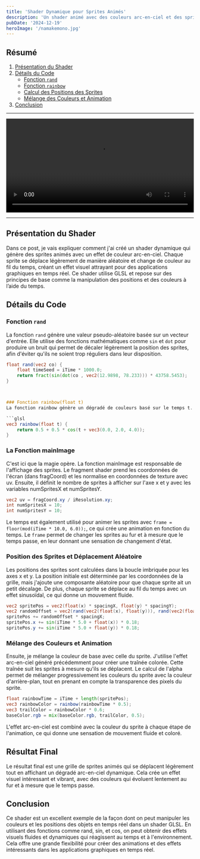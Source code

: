 ```yaml
---
title: 'Shader Dynamique pour Sprites Animés'
description: 'Un shader animé avec des couleurs arc-en-ciel et des sprites en mouvement pour des effets visuels dynamiques.'
pubDate: '2024-12-19'
heroImage: '/namakemono.jpg'
---
```


## Résumé

1. [Présentation du Shader](#présentation-du-shader)
2. [Détails du Code](#détails-du-code)
    - [Fonction `rand`](#fonction-rand)
    - [Fonction `rainbow`](#fonction-rainbow)
    - [Calcul des Positions des Sprites](#calcul-des-positions-des-sprites)
    - [Mélange des Couleurs et Animation](#mélange-des-couleurs-et-animation)
3. [Conclusion](#conclusion)

---

<video controls style="width: 100%; height: auto;">
  <source src="/test3.mp4" type="video/mp4">
  Votre navigateur ne supporte pas la lecture de vidéos.
</video>

---

## Présentation du Shader

Dans ce post, je vais expliquer comment j'ai créé un shader dynamique qui génère des sprites animés avec un effet de couleur arc-en-ciel. Chaque sprite se déplace légèrement de manière aléatoire et change de couleur au fil du temps, créant un effet visuel attrayant pour des applications graphiques en temps réel. Ce shader utilise GLSL et repose sur des principes de base comme la manipulation des positions et des couleurs à l’aide du temps.

## Détails du Code

### Fonction `rand`

La fonction `rand` génère une valeur pseudo-aléatoire basée sur un vecteur d'entrée. Elle utilise des fonctions mathématiques comme `sin` et `dot` pour produire un bruit qui permet de décaler légèrement la position des sprites, afin d'éviter qu'ils ne soient trop réguliers dans leur disposition.

```glsl
float rand(vec2 co) {
    float timeSeed = iTime * 1000.0;
    return fract(sin(dot(co , vec2(12.9898, 78.233))) * 43758.5453);
}



### Fonction rainbow(float t)
La fonction rainbow génère un dégradé de couleurs basé sur le temps t. Elle utilise une combinaison de valeurs trigonométriques pour créer un effet de cycle de couleurs arc-en-ciel. Cela ajoute un effet dynamique aux sprites, qui changent de couleur au fur et à mesure que le temps avance.

```glsl
vec3 rainbow(float t) {
    return 0.5 + 0.5 * cos(t + vec3(0.0, 2.0, 4.0));
}
```

### La Fonction mainImage
C'est ici que la magie opère. La fonction mainImage est responsable de l'affichage des sprites. Le fragment shader prend les coordonnées de l'écran (dans fragCoord) et les normalise en coordonnées de texture avec uv. Ensuite, il définit le nombre de sprites à afficher sur l'axe x et y avec les variables numSpritesX et numSpritesY.

```glsl
vec2 uv = fragCoord.xy / iResolution.xy;
int numSpritesX = 10;
int numSpritesY = 10;
```

Le temps est également utilisé pour animer les sprites avec `frame = floor(mod(iTime * 10.0, 6.0));`, ce qui crée une animation en fonction du temps. Le `frame` permet de changer les sprites au fur et à mesure que le temps passe, en leur donnant une sensation de changement d'état.

### Position des Sprites et Déplacement Aléatoire
Les positions des sprites sont calculées dans la boucle imbriquée pour les axes x et y. La position initiale est déterminée par les coordonnées de la grille, mais j'ajoute une composante aléatoire pour que chaque sprite ait un petit décalage. De plus, chaque sprite se déplace au fil du temps avec un effet sinusoïdal, ce qui donne un mouvement fluide.

```glsl
vec2 spritePos = vec2(float(x) * spacingX, float(y) * spacingY);
vec2 randomOffset = vec2(rand(vec2(float(x), float(y))), rand(vec2(float(x) + 1.0, float(y) + 1.0)));
spritePos += randomOffset * spacingX;
spritePos.x += sin(iTime * 5.0 + float(x)) * 0.18;
spritePos.y += sin(iTime * 5.0 + float(y)) * 0.18;
```

### Mélange des Couleurs et Animation
Ensuite, je mélange la couleur de base avec celle du sprite. J'utilise l'effet arc-en-ciel généré précédemment pour créer une traînée colorée. Cette traînée suit les sprites à mesure qu'ils se déplacent. Le calcul de l'alpha permet de mélanger progressivement les couleurs du sprite avec la couleur d'arrière-plan, tout en prenant en compte la transparence des pixels du sprite.

```glsl
float rainbowTime = iTime + length(spritePos);  
vec3 rainbowColor = rainbow(rainbowTime * 0.5); 
vec3 trailColor = rainbowColor * 0.6; 
baseColor.rgb = mix(baseColor.rgb, trailColor, 0.5);
```

L'effet arc-en-ciel est combiné avec la couleur du sprite à chaque étape de l'animation, ce qui donne une sensation de mouvement fluide et coloré.

## Résultat Final
Le résultat final est une grille de sprites animés qui se déplacent légèrement tout en affichant un dégradé arc-en-ciel dynamique. Cela crée un effet visuel intéressant et vibrant, avec des couleurs qui évoluent lentement au fur et à mesure que le temps passe.

## Conclusion
Ce shader est un excellent exemple de la façon dont on peut manipuler les couleurs et les positions des objets en temps réel dans un shader GLSL. En utilisant des fonctions comme rand, sin, et cos, on peut obtenir des effets visuels fluides et dynamiques qui réagissent au temps et à l'environnement. Cela offre une grande flexibilité pour créer des animations et des effets intéressants dans les applications graphiques en temps réel.
